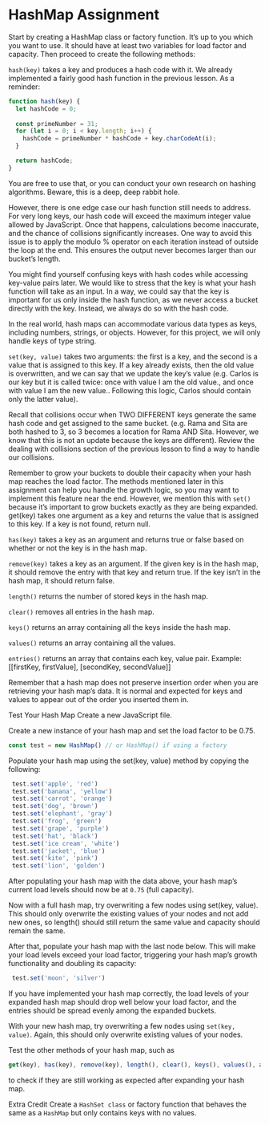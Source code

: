 # HashMap Assignment

Start by creating a HashMap class or factory function. It’s up to you which you want to use. It should have at least two variables for load factor and capacity. Then proceed to create the following methods:

 `hash(key)` takes a key and produces a hash code with it. We already implemented a fairly good hash function in the previous lesson. As a reminder:

 ```javascript
 function hash(key) {
   let hashCode = 0;
      
   const primeNumber = 31;
   for (let i = 0; i < key.length; i++) {
     hashCode = primeNumber * hashCode + key.charCodeAt(i);
   }

   return hashCode;
 } 
 ```

You are free to use that, or you can conduct your own research on hashing algorithms. Beware, this is a deep, deep rabbit hole.

However, there is one edge case our hash function still needs to address. For very long keys, our hash code will exceed the maximum integer value allowed by JavaScript. Once that happens, calculations become inaccurate, and the chance of collisions significantly increases. One way to avoid this issue is to apply the modulo % operator on each iteration instead of outside the loop at the end. This ensures the output never becomes larger than our bucket’s length.

You might find yourself confusing keys with hash codes while accessing key-value pairs later. We would like to stress that the key is what your hash function will take as an input. In a way, we could say that the key is important for us only inside the hash function, as we never access a bucket directly with the key. Instead, we always do so with the hash code.

In the real world, hash maps can accommodate various data types as keys, including numbers, strings, or objects. However, for this project, we will only handle keys of type string.

`set(key, value)` takes two arguments: the first is a key, and the second is a value that is assigned to this key. If a key already exists, then the old value is overwritten, and we can say that we update the key’s value (e.g. Carlos is our key but it is called twice: once with value I am the old value., and once with value I am the new value.. Following this logic, Carlos should contain only the latter value).

Recall that collisions occur when TWO DIFFERENT keys generate the same hash code and get assigned to the same bucket. (e.g. Rama and Sita are both hashed to 3, so 3 becomes a location for Rama AND Sita. However, we know that this is not an update because the keys are different). Review the dealing with collisions section of the previous lesson to find a way to handle our collisions.

Remember to grow your buckets to double their capacity when your hash map reaches the load factor. The methods mentioned later in this assignment can help you handle the growth logic, so you may want to implement this feature near the end. However, we mention this with `set()` because it’s important to grow buckets exactly as they are being expanded.
get(key) takes one argument as a key and returns the value that is assigned to this key. If a key is not found, return null.

`has(key)` takes a key as an argument and returns true or false based on whether or not the key is in the hash map.

`remove(key)` takes a key as an argument. If the given key is in the hash map, it should remove the entry with that key and return true. If the key isn’t in the hash map, it should return false.

`length()` returns the number of stored keys in the hash map.

`clear()` removes all entries in the hash map.

`keys()` returns an array containing all the keys inside the hash map.

`values()` returns an array containing all the values.

`entries()` returns an array that contains each key, value pair. Example: [[firstKey, firstValue], [secondKey, secondValue]]

Remember that a hash map does not preserve insertion order when you are retrieving your hash map’s data. It is normal and expected for keys and values to appear out of the order you inserted them in.

Test Your Hash Map
Create a new JavaScript file.

Create a new instance of your hash map and set the load factor to be 0.75.

 ``` javascript
 const test = new HashMap() // or HashMap() if using a factory
 ```
Populate your hash map using the set(key, value) method by copying the following:
``` javascript
 test.set('apple', 'red')
 test.set('banana', 'yellow')
 test.set('carrot', 'orange')
 test.set('dog', 'brown')
 test.set('elephant', 'gray')
 test.set('frog', 'green')
 test.set('grape', 'purple')
 test.set('hat', 'black')
 test.set('ice cream', 'white')
 test.set('jacket', 'blue')
 test.set('kite', 'pink')
 test.set('lion', 'golden')
 ```

After populating your hash map with the data above, your hash map’s current load levels should now be at `0.75` (full capacity).

Now with a full hash map, try overwriting a few nodes using set(key, value). This should only overwrite the existing values of your nodes and not add new ones, so length() should still return the same value and capacity should remain the same.

After that, populate your hash map with the last node below. This will make your load levels exceed your load factor, triggering your hash map’s growth functionality and doubling its capacity:
```javascript
 test.set('moon', 'silver')
 ```
If you have implemented your hash map correctly, the load levels of your expanded hash map should drop well below your load factor, and the entries should be spread evenly among the expanded buckets.

With your new hash map, try overwriting a few nodes using `set(key, value)`. Again, this should only overwrite existing values of your nodes.

Test the other methods of your hash map, such as 
```javascript
get(key), has(key), remove(key), length(), clear(), keys(), values(), and entries(),
``` 
 to check if they are still working as expected after expanding your hash map.

Extra Credit
Create a `HashSet class` or factory function that behaves the same as a `HashMap` but only contains keys with no values.